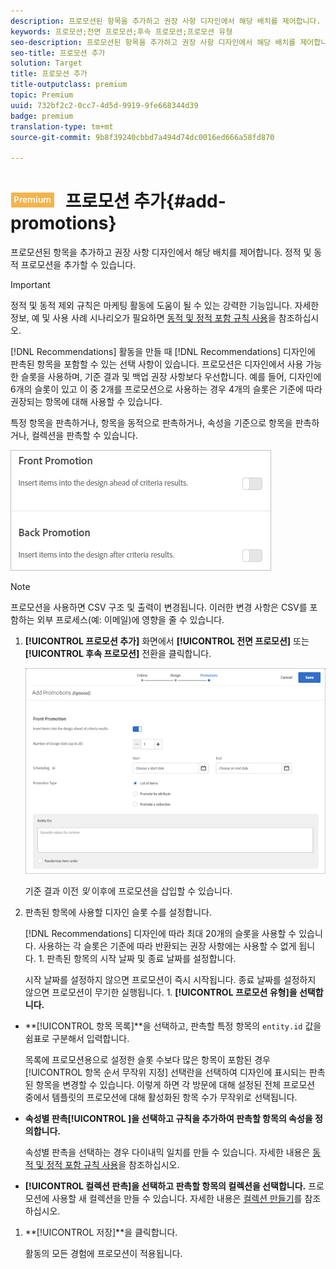 ```yaml
---
description: 프로모션된 항목을 추가하고 권장 사항 디자인에서 해당 배치를 제어합니다. 정적 및 동적 프로모션을 추가할 수 있습니다.
keywords: 프로모션;전면 프로모션;후속 프로모션;프로모션 유형
seo-description: 프로모션된 항목을 추가하고 권장 사항 디자인에서 해당 배치를 제어합니다. 정적 및 동적 프로모션을 추가할 수 있습니다.
seo-title: 프로모션 추가
solution: Target
title: 프로모션 추가
title-outputclass: premium
topic: Premium
uuid: 732bf2c2-0cc7-4d5d-9919-9fe668344d39
badge: premium
translation-type: tm+mt
source-git-commit: 9b8f39240cbbd7a494d74dc0016ed666a58fd870

---
```



# ![PREMIUM](/help/assets/premium.png) 프로모션 추가{#add-promotions}

프로모션된 항목을 추가하고 권장 사항 디자인에서 해당 배치를 제어합니다. 정적 및 동적 프로모션을 추가할 수 있습니다.

>[!IMPORTANT]
>
>정적 및 동적 제외 규칙은 마케팅 활동에 도움이 될 수 있는 강력한 기능입니다. 자세한 정보, 예 및 사용 사례 시나리오가 필요하면 [동적 및 정적 포함 규칙 사용](../../c-recommendations/c-algorithms/use-dynamic-and-static-inclusion-rules.md#concept_4CB5C0FA705D4E449BD0B37B3D987F9F)을 참조하십시오.

[!DNL Recommendations] 활동을 만들 때 [!DNL Recommendations] 디자인에 판촉된 항목을 포함할 수 있는 선택 사항이 있습니다. 프로모션은 디자인에서 사용 가능한 슬롯을 사용하며, 기준 결과 및 백업 권장 사항보다 우선합니다. 예를 들어, 디자인에 6개의 슬롯이 있고 이 중 2개를 프로모션으로 사용하는 경우 4개의 슬롯은 기준에 따라 권장되는 항목에 대해 사용할 수 있습니다.

특정 항목을 판촉하거나, 항목을 동적으로 판촉하거나, 속성을 기준으로 항목을 판촉하거나, 컬렉션을 판촉할 수 있습니다.

![](assets/add_promotion_toggles.png)

>[!NOTE]
>
>프로모션을 사용하면 CSV 구조 및 출력이 변경됩니다. 이러한 변경 사항은 CSV를 포함하는 외부 프로세스(예: 이메일)에 영향을 줄 수 있습니다.

1. **[!UICONTROL 프로모션 추가]** 화면에서 **[!UICONTROL 전면 프로모션]** 또는 **[!UICONTROL 후속 프로모션]** 전환을 클릭합니다.

   ![](assets/add_promotion_front.png)

   기준 결과 이전 *및* 이후에 프로모션을 삽입할 수 있습니다.
1. 판촉된 항목에 사용할 디자인 슬롯 수를 설정합니다.

   [!DNL Recommendations] 디자인에 따라 최대 20개의 슬롯을 사용할 수 있습니다. 사용하는 각 슬롯은 기준에 따라 반환되는 권장 사항에는 사용할 수 없게 됩니다. 1. 판촉된 항목의 시작 날짜 및 종료 날짜를 설정합니다.

   시작 날짜를 설정하지 않으면 프로모션이 즉시 시작됩니다. 종료 날짜를 설정하지 않으면 프로모션이 무기한 실행됩니다. 1. **[!UICONTROL 프로모션 유형]을 선택합니다.**

* **[!UICONTROL 항목 목록]**을 선택하고, 판촉할 특정 항목의 `entity.id` 값을 쉼표로 구분해서 입력합니다.

   목록에 프로모션용으로 설정한 슬롯 수보다 많은 항목이 포함된 경우 [!UICONTROL 항목 순서 무작위 지정] 선택란을 선택하여 디자인에 표시되는 판촉된 항목을 변경할 수 있습니다. 이렇게 하면 각 방문에 대해 설정된 전체 프로모션 중에서 템플릿의 프로모션에 대해 활성화된 항목 수가 무작위로 선택됩니다.

* **속성별 판촉[!UICONTROL ]을 선택하고 규칙을 추가하여 판촉할 항목의 속성을 정의합니다.**

   속성별 판촉을 선택하는 경우 다이내믹 일치를 만들 수 있습니다. 자세한 내용은 [동적 및 정적 포함 규칙 사용](../../c-recommendations/c-algorithms/use-dynamic-and-static-inclusion-rules.md#concept_4CB5C0FA705D4E449BD0B37B3D987F9F)을 참조하십시오.

* **[!UICONTROL 컬렉션 판촉]을 선택하고 판촉할 항목의 컬렉션을 선택합니다.** 프로모션에 사용할 새 컬렉션을 만들 수 있습니다. 자세한 내용은 [컬렉션 만들기](../../c-recommendations/c-products/collections.md#task_1256DFF6842141FCAADD9E1428EF7F08)를 참조하십시오.

1. **[!UICONTROL 저장]**을 클릭합니다.

   활동의 모든 경험에 프로모션이 적용됩니다.
